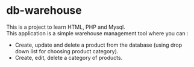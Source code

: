 # db-warehouse


This is a project to learn HTML, PHP and Mysql.  
This application is a simple warehouse management tool where you can :
* Create, update and delete a product from the database (using drop down list for choosing product category). 
* Create, edit, delete a category of products.
